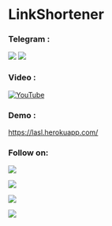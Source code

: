 LinkShortener
============
<div>


### Telegram :
<a href="https://t.me/mhwwebuzb"><img src="https://img.shields.io/badge/Group-blue.svg?logo=telegram"></a>
<a href="https://t.me/mhwwebuz"><img src="https://img.shields.io/badge/Channel-blue.svg?logo=telegram"></a>
 
### Video :
[![YouTube](https://img.shields.io/badge/YouTube-Video-red?logo=youtube)](https://youtu.be/9dvd8iMgCIA) 
 
### Demo :
<a href="https://lasl.herokuapp.com/">https://lasl.herokuapp.com/</a> 

### Follow on:
<p>
<a href="https://github.com/mhwebuz"><img src="https://img.shields.io/badge/GitHub-Follow%20on%20GitHub-inactive.svg?logo=github"></a>
</p>
<p>
<a href="https://twitter.com/mhwebuz"><img src="https://img.shields.io/badge/Twitter-Follow%20on%20Twitter-informational.svg?logo=twitter"></a>
</p>
<p>
<a href="https://t.me/mhwwebuzb"><img src="https://img.shields.io/badge/Telegram-Join%20Telegram%20Group-blue.svg?logo=telegram"></a>
</p>
<p>
<a href="https://www.youtube.com/channel/UCf2q9LbhMtmKFCLrn5zdrhg"><img src="https://img.shields.io/badge/YouTube-Subscribe-red?logo=youtube"></a>
</p>

